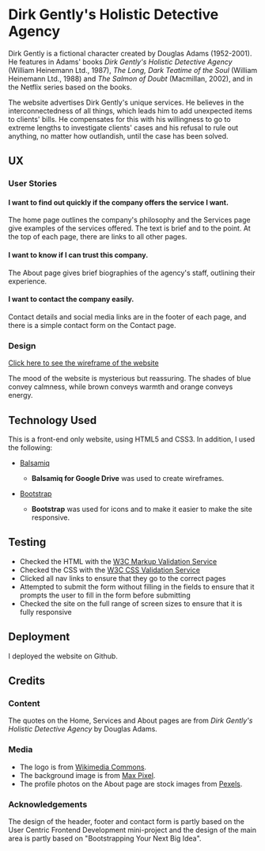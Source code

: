 # Dirk Gently's Holistic Detective Agency

Dirk Gently is a fictional character created by Douglas Adams (1952-2001). He features 
in Adams' books <em>Dirk Gently's Holistic Detective Agency</em> (William Heinemann Ltd., 1987), 
<em>The Long, Dark Teatime of the Soul</em> (William Heinemann Ltd., 1988) and <em>The Salmon of Doubt</em> 
(Macmillan, 2002), and in the Netflix series based on the books.

The website advertises Dirk Gently's unique services. He believes in the interconnectedness 
of all things, which leads him to add unexpected items to clients' bills. He compensates 
for this with his willingness to go to extreme lengths to investigate clients' cases and 
his refusal to rule out anything, no matter how outlandish, until the case has been solved.

## UX

### User Stories
#### I want to find out quickly if the company offers the service I want.
The home page outlines the company's philosophy and the Services page give examples of the services offered. 
The text is brief and to the point. At the top of each page, there are links to all other pages.

#### I want to know if I can trust this company.
The About page gives brief biographies of the agency's staff, outlining their experience.

#### I want to contact the company easily.
Contact details and social media links are in the footer of each page, and there is a simple contact form on the Contact page.


### Design

[Click here to see the wireframe of the website](https://drive.google.com/file/d/1dFBdKboGSMnJ1-ukDbQcDlBI7GNdjFE_/view?usp=sharing)

The mood of the website is mysterious but reassuring. The shades of blue convey calmness, while
brown conveys warmth and orange conveys energy. 

## Technology Used

This is a front-end only website, using HTML5 and CSS3. In addition, I used the following:

- [Balsamiq](https://balsamiq.com/)
    - **Balsamiq for Google Drive** was used to create wireframes.

- [Bootstrap](https://getbootstrap.com/)
    - **Bootstrap** was used for icons and to make it easier to make the site responsive.

## Testing
- Checked the HTML with the [W3C Markup Validation Service](https://validator.w3.org/)
- Checked the CSS with the [W3C CSS Validation Service](https://jigsaw.w3.org/css-validator/)
- Clicked all nav links to ensure that they go to the correct pages
- Attempted to submit the form without filling in the fields to ensure that it prompts the user to fill in the form before submitting
- Checked the site on the full range of screen sizes to ensure that it is fully responsive

## Deployment

I deployed the website on Github.


## Credits

### Content
The quotes on the Home, Services and About pages are from *Dirk Gently's Holistic Detective Agency* by Douglas Adams.

### Media
- The logo is from [Wikimedia Commons](https://commons.wikimedia.org/).
- The background image is from [Max Pixel](https://www.maxpixel.net/).
- The profile photos on the About page are stock images from [Pexels](https://www.pexels.com/).

### Acknowledgements
The design of the header, footer and contact form is partly based on the User Centric Frontend Development mini-project 
and the design of the main area is partly based on  "Bootstrapping Your Next Big Idea".